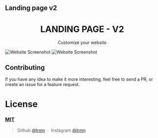 ## Landing page v2

<h1 align="center">
  LANDING PAGE - V2
</h1>

<p align="center"> 
  Customize your website
</p>

![Website Screenshot](https://cdn.discordapp.com/attachments/1091159871447109742/1092965496367878204/Screenshot_2023-04-05_at_07-12-36_L_RMN.png)
![Website Screenshot](https://cdn.discordapp.com/attachments/1091159871447109742/1092965495931686922/Screenshot_2023-04-05_at_07-12-45_L_RMN.png)


## Contributing

If you have any idea to make it more interesting, feel free to send a PR, or create an issue for a feature request.

#  License

### [MIT](LICENSE)

> Github [@lrmn](https://github.com/lrmn) &nbsp;&middot;&nbsp;
> Instagram [@lrmn](https://instagram.com/lrmn)

